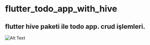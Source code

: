 # flutter_todo_app_with_hive
## flutter hive paketi ile todo app. crud işlemleri.

![Alt Text](https://i.hizliresim.com/rqracot.gif)
